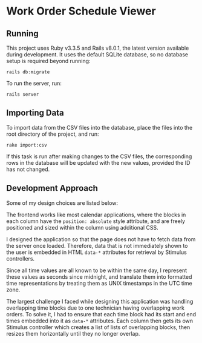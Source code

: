 # Work Order Schedule Viewer

## Running

This project uses Ruby v3.3.5 and Rails v8.0.1, the latest version available
during development. It uses the default SQLite database, so no database setup
is required beyond running:

```shell
rails db:migrate
```

To run the server, run:

```shell
rails server
```

## Importing Data

To import data from the CSV files into the database, place the files into the
root directory of the project, and run:

```shell
rake import:csv
```

If this task is run after making changes to the CSV files, the corresponding
rows in the database will be updated with the new values, provided the ID has
not changed.

## Development Approach

Some of my design choices are listed below:

The frontend works like most calendar applications, where the blocks in each
column have the `position: absolute` style attribute, and are freely positioned
and sized within the column using additional CSS.

I designed the application so that the page does not have to fetch data from
the server once loaded. Therefore, data that is not immediately shown to the
user is embedded in HTML `data-*` attributes for retrieval by Stimulus
controllers.

Since all time values are all known to be within the same day, I represent
these values as seconds since midnight, and translate them into formatted time
representations by treating them as UNIX timestamps in the UTC time zone.

The largest challenge I faced while designing this application was handling
overlapping time blocks due to one technician having overlapping work orders.
To solve it, I had to ensure that each time block had its start and end times
embedded into it as `data-*` attributes. Each column then gets its own Stimulus
controller which creates a list of lists of overlapping blocks, then resizes
them horizontally until they no longer overlap.
